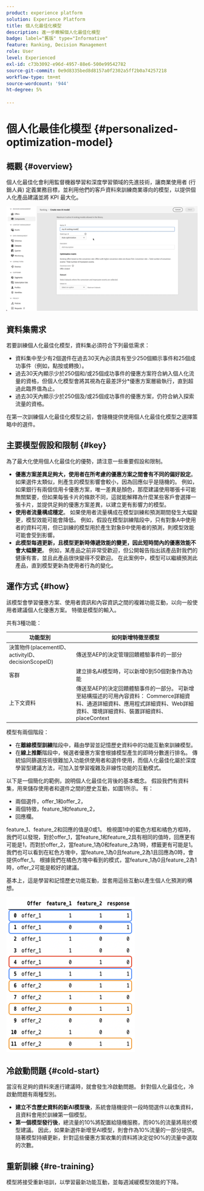 ```yaml
---
product: experience platform
solution: Experience Platform
title: 個人化最佳化模型
description: 進一步瞭解個人化最佳化模型
badge: label="舊版" type="Informative"
feature: Ranking, Decision Management
role: User
level: Experienced
exl-id: c73b3092-e96d-4957-88e6-500e99542782
source-git-commit: 0e9d8335bed8d8157a0f2302a5ff2b0a74257218
workflow-type: tm+mt
source-wordcount: '944'
ht-degree: 5%

---
```


# 個人化最佳化模型 {#personalized-optimization-model}

## 概觀 {#overview}

個人化最佳化會利用監督機器學習和深度學習領域的先進技術，讓商業使用者 (行銷人員) 定義業務目標，並利用他們的客戶資料來訓練商業導向的模型，以提供個人化產品建議並將 KPI 最大化。

![](../../rn/assets/do-not-localize/ai-ranking.gif)

## 資料集需求

若要訓練個人化最佳化模型，資料集必須符合下列最低需求：

* 資料集中至少有2個選件在過去30天內必須具有至少250個顯示事件和25個成功事件（例如，點按或轉換）。
* 過去30天內顯示少於250個和/或25個成功事件的優惠方案符合納入個人化流量的資格，但個人化模型會將其視為在最差評分*優惠方案層級執行，直到超過此臨界值為止。
* 過去30天內顯示少於250個及/或25個成功事件的優惠方案，仍符合納入探索流量的資格。

在第一次訓練個人化最佳化模型之前，會隨機提供使用個人化最佳化模型之選擇策略中的選件。

## 主要模型假設和限制 {#key}

為了最大化使用個人化最佳化的優勢，請注意一些重要假設和限制。

* **優惠方案差異足夠大，使用者在所考慮的優惠方案之間會有不同的偏好設定**。 如果選件太類似，則產生的模型影響會較小，因為回應似乎是隨機的。
例如，如果銀行有兩個信用卡優惠方案，唯一差異是顏色，那麼建議使用哪張卡可能無關緊要，但如果每張卡片的條款不同，這就能解釋為什麼某些客戶會選擇一張卡片，並提供足夠的優惠方案差異，以建立更有影響力的模型。
* **使用者流量構成穩定**。 如果使用者流量構成在模型訓練和預測期間發生大幅變更，模型效能可能會降低。 例如，假設在模型訓練階段中，只有對象A中使用者的資料可用，但已訓練的模型用於產生對象B中使用者的預測，則模型效能可能會受到影響。
* **此模型每週更新，且模型更新時傳遞效能的變更，因此短時間內的優惠效能不會大幅變更**。 例如，某產品之前非常受歡迎，但公開報告指出該產品對我們的健康有害，並且此產品很快變得不受歡迎。 在此案例中，模型可以繼續預測此產品，直到模型更新為使用者行為的變化。

## 運作方式 {#how}

該模型會學習優惠方案、使用者資訊和內容資訊之間的複雜功能互動，以向一般使用者建議個人化優惠方案。 特徵是模型的輸入。

共有3種功能：

| 功能型別 | 如何新增特徵至模型 |
|--------------|----------------------------|
| 決策物件(placementID、activityID、decisionScopeID) | 傳送至AEP的決定管理回饋體驗事件的一部分 |
| 客群 | 建立排名AI模型時，可以新增0到50個對象作為功能 |
| 上下文資料 | 傳送至AEP的決定回饋體驗事件的一部分。 可新增至結構描述的可用內容資料： Commerce詳細資料、通道詳細資料、應用程式詳細資料、Web詳細資料、環境詳細資料、裝置詳細資料、placeContext |

模型有兩個階段：

* 在&#x200B;**離線模型訓練**&#x200B;階段中，藉由學習並記憶歷史資料中的功能互動來訓練模型。
* 在&#x200B;**線上推斷**&#x200B;階段中，候選者優惠方案會根據模型產生的即時分數進行排名。 傳統協同篩選技術很難加入功能供使用者和選件使用，而個人化最佳化屬於深度學習型建議方法，可加入並學習複雜及非線性功能的互動模式。

以下是一個簡化的範例，說明個人化最佳化背後的基本概念。 假設我們有資料集，用來儲存使用者和選件之間的歷史互動，如圖1所示。 有：
* 兩個選件，offer_1和offer_2，
* 兩個特徵，feature_1和feature_2，
* 回應欄。

feature_1、feature_2和回應的值是0或1。 檢視圖1中的藍色方框和橘色方框時，我們可以發現，對於offer_1，當feature_1和feature_2具有相同的值時，回應更有可能是1，而對於offer_2，當feature_1為0和feature_2為1時，標籤更有可能是1。 我們也可以看到在紅色方塊中，當feature_1為0且feature_2為1且回應為0時，會提供offer_1。 根據我們在橘色方塊中看到的模式，當feature_1為0且feature_2為1時，offer_2可能是較好的建議。

基本上，這是學習和記憶歷史功能互動，並套用這些互動以產生個人化預測的構想。

![](../assets/perso-ranking-schema.png)

## 冷啟動問題 {#cold-start}

當沒有足夠的資料來進行建議時，就會發生冷啟動問題。 針對個人化最佳化，冷啟動問題有兩種型別。

* **建立不含歷史資料的新AI模型後**，系統會隨機提供一段時間選件以收集資料，且資料會用於訓練第一個模型。
* **第一個模型發行後**，總流量的10%將配置給隨機服務，而90%的流量將用於模型建議。 因此，如果新選件新增至AI模型，則會作為10%流量的一部分提供。 隨著模型持續更新，針對這些優惠方案收集的資料將決定從90%的流量中選取的次數。

## 重新訓練 {#re-training}

模型將接受重新培訓，以學習最新功能互動，並每週減緩模型效能的下降。
